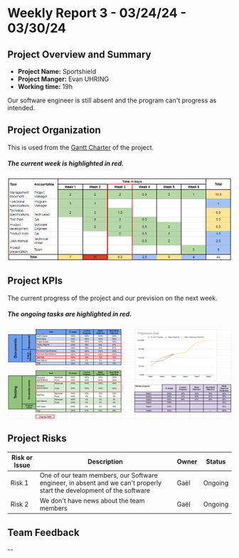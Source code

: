 # Weekly Report 3 - 03/24/24 - 03/30/24

## Project Overview and Summary

 - <b>Project Name:</b> Sportshield
 - <b>Project Manger:</b> Evan UHRING
 - <b>Working time:</b> 19h

Our software engineer is still absent and the program can't progress as intended.


## Project Organization

This is used from the [Gantt Charter](../gantt-charter.pdf) of the project.

##### The current week is highlighted in red.
![Week1 Gant Charter](img/gantt-charter-week3.png)


## Project KPIs

The current progress of the project and our prevision on the next week.

##### The ongoing tasks are highlighted in red.
![KPIs week 3](img/KPIs-week3.png)


## Project Risks

| Risk or Issue | Description | Owner | Status |
| -- | -- | -- | -- |
| Risk 1 | One of our team members, our Software engineer, in absent and we can't properly start the development of the software | Gaël | Ongoing |
| Risk 2 | We don't have news about the team members | Gaël | Ongoing |

## Team Feedback

--